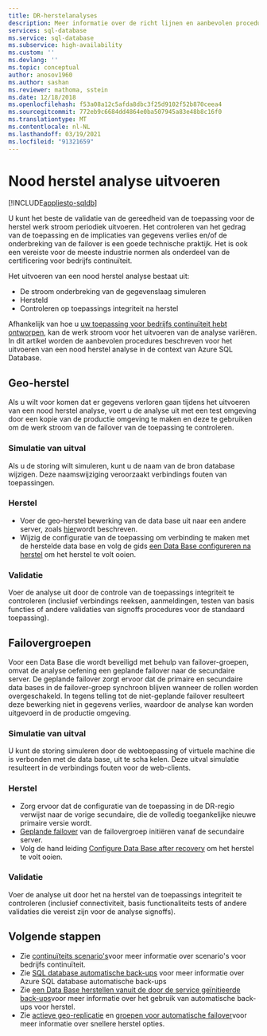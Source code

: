 ```yaml
---
title: DR-herstelanalyses
description: Meer informatie over de richt lijnen en aanbevolen procedures voor het gebruik van Azure SQL Database voor het uitvoeren van herstel na nood gevallen.
services: sql-database
ms.service: sql-database
ms.subservice: high-availability
ms.custom: ''
ms.devlang: ''
ms.topic: conceptual
author: anosov1960
ms.author: sashan
ms.reviewer: mathoma, sstein
ms.date: 12/18/2018
ms.openlocfilehash: f53a08a12c5afda8dbc3f25d9102f52b870ceea4
ms.sourcegitcommit: 772eb9c6684dd4864e0ba507945a83e48b8c16f0
ms.translationtype: MT
ms.contentlocale: nl-NL
ms.lasthandoff: 03/19/2021
ms.locfileid: "91321659"
---
```

# <a name="performing-disaster-recovery-drills"></a>Nood herstel analyse uitvoeren
[!INCLUDE[appliesto-sqldb](../includes/appliesto-sqldb.md)]

U kunt het beste de validatie van de gereedheid van de toepassing voor de herstel werk stroom periodiek uitvoeren. Het controleren van het gedrag van de toepassing en de implicaties van gegevens verlies en/of de onderbreking van de failover is een goede technische praktijk. Het is ook een vereiste voor de meeste industrie normen als onderdeel van de certificering voor bedrijfs continuïteit.

Het uitvoeren van een nood herstel analyse bestaat uit:

* De stroom onderbreking van de gegevenslaag simuleren
* Hersteld
* Controleren op toepassings integriteit na herstel

Afhankelijk van hoe u [uw toepassing voor bedrijfs continuïteit hebt ontworpen](business-continuity-high-availability-disaster-recover-hadr-overview.md), kan de werk stroom voor het uitvoeren van de analyse variëren. In dit artikel worden de aanbevolen procedures beschreven voor het uitvoeren van een nood herstel analyse in de context van Azure SQL Database.

## <a name="geo-restore"></a>Geo-herstel

Als u wilt voor komen dat er gegevens verloren gaan tijdens het uitvoeren van een nood herstel analyse, voert u de analyse uit met een test omgeving door een kopie van de productie omgeving te maken en deze te gebruiken om de werk stroom van de failover van de toepassing te controleren.

### <a name="outage-simulation"></a>Simulatie van uitval

Als u de storing wilt simuleren, kunt u de naam van de bron database wijzigen. Deze naamswijziging veroorzaakt verbindings fouten van toepassingen.

### <a name="recovery"></a>Herstel

* Voer de geo-herstel bewerking van de data base uit naar een andere server, zoals [hier](disaster-recovery-guidance.md)wordt beschreven.
* Wijzig de configuratie van de toepassing om verbinding te maken met de herstelde data base en volg de gids [een Data Base configureren na herstel](disaster-recovery-guidance.md) om het herstel te volt ooien.

### <a name="validation"></a>Validatie

Voer de analyse uit door de controle van de toepassings integriteit te controleren (inclusief verbindings reeksen, aanmeldingen, testen van basis functies of andere validaties van signoffs procedures voor de standaard toepassing).

## <a name="failover-groups"></a>Failovergroepen

Voor een Data Base die wordt beveiligd met behulp van failover-groepen, omvat de analyse oefening een geplande failover naar de secundaire server. De geplande failover zorgt ervoor dat de primaire en secundaire data bases in de failover-groep synchroon blijven wanneer de rollen worden overgeschakeld. In tegens telling tot de niet-geplande failover resulteert deze bewerking niet in gegevens verlies, waardoor de analyse kan worden uitgevoerd in de productie omgeving.

### <a name="outage-simulation"></a>Simulatie van uitval

U kunt de storing simuleren door de webtoepassing of virtuele machine die is verbonden met de data base, uit te scha kelen. Deze uitval simulatie resulteert in de verbindings fouten voor de web-clients.

### <a name="recovery"></a>Herstel

* Zorg ervoor dat de configuratie van de toepassing in de DR-regio verwijst naar de vorige secundaire, die de volledig toegankelijke nieuwe primaire versie wordt.
* [Geplande failover](scripts/setup-geodr-and-failover-database-powershell.md) van de failovergroep initiëren vanaf de secundaire server.
* Volg de hand leiding [Configure Data Base after recovery](disaster-recovery-guidance.md) om het herstel te volt ooien.

### <a name="validation"></a>Validatie

Voer de analyse uit door het na herstel van de toepassings integriteit te controleren (inclusief connectiviteit, basis functionaliteits tests of andere validaties die vereist zijn voor de analyse signoffs).

## <a name="next-steps"></a>Volgende stappen

* Zie [continuïteits scenario's](business-continuity-high-availability-disaster-recover-hadr-overview.md)voor meer informatie over scenario's voor bedrijfs continuïteit.
* Zie [SQL database automatische back-ups](automated-backups-overview.md) voor meer informatie over Azure SQL database automatische back-ups
* Zie [een Data Base herstellen vanuit de door de service geïnitieerde back-ups](recovery-using-backups.md)voor meer informatie over het gebruik van automatische back-ups voor herstel.
* Zie [actieve geo-replicatie](active-geo-replication-overview.md) en [groepen voor automatische failover](auto-failover-group-overview.md)voor meer informatie over snellere herstel opties.
